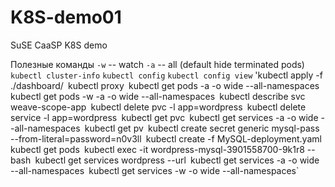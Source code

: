 # K8S-demo01
SuSE CaaSP K8S demo

Полезные команды
`-w` -- watch
`-a` -- all \(default hide terminated pods\)
`kubectl cluster-info`
`kubectl config`
`kubectl config view`
'kubectl apply -f ./dashboard/`
`kubectl proxy`
`kubectl get pods -a -o wide --all-namespaces`
`kubectl get pods -w -a -o wide --all-namespaces`
`kubectl describe svc weave-scope-app`
`kubectl delete pvc -l app=wordpress`
`kubectl delete service -l app=wordpress`
`kubectl get pvc`
`kubectl get services -a -o wide --all-namespaces`
`kubectl get pv`
`kubectl create secret generic mysql-pass --from-literal=password=n0v3ll`
`kubectl create -f MySQL-deployment.yaml`
`kubectl get pods`
`kubectl exec -it wordpress-mysql-3901558700-9k1r8 -- bash`
`kubectl get services wordpress --url`
`kubectl get services -a -o wide --all-namespaces`
`kubectl get services -w -o wide --all-namespaces`
